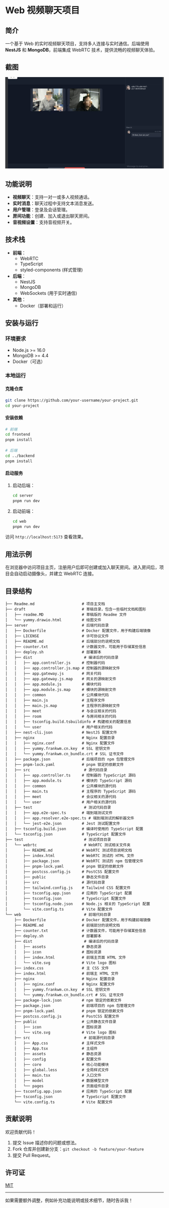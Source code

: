 
# Web 视频聊天项目

## 简介
一个基于 Web 的实时视频聊天项目，支持多人连接与实时通信。后端使用 **NestJS** 和 **MongoDB**，前端集成 WebRTC 技术，提供流畅的视频聊天体验。
## 截图

![alt text](image.png)

## 功能说明
- **视频聊天**：支持一对一或多人视频通话。
- **实时消息**：聊天过程中支持文本消息发送。
- **用户管理**：登录及会话管理。
- **房间功能**：创建、加入或退出聊天房间。
- **音视频设置**：支持音视频开关。

## 技术栈
- **前端**：
  - WebRTC
  - TypeScript
  - styled-components (样式管理)
- **后端**：
  - NestJS
  - MongoDB
  - WebSockets (用于实时通信)
- **其他**：
  - Docker（部署和运行）

## 安装与运行

### 环境要求
- Node.js >= 16.0
- MongoDB >= 4.4
- Docker（可选）

### 本地运行

#### 克隆仓库
```bash
git clone https://github.com/your-username/your-project.git
cd your-project
```

#### 安装依赖
```bash
# 前端
cd frontend
pnpm install

# 后端
cd ../backend
pnpm install
```

#### 启动服务

1. 启动后端：
   ```bash
   cd server
   pnpm run dev
   ```
2. 启动前端：
   ```bash
   cd web
   pnpm run dev
   ```

访问 `http://localhost:5173` 查看效果。


## 用法示例
在浏览器中访问项目主页，注册用户后即可创建或加入聊天房间。进入房间后，项目会自动启动摄像头，并建立 WebRTC 连接。

## 目录结构
```plaintext
├── Readme.md                     # 项目主文档
├── draft                         # 草稿目录，包含一些临时文档和图形
│   ├── readme.MD                 # 草稿版的 Readme 文件
│   └── yummy.drawio.html         # 绘图文件
├── server                        # 后端代码目录
│   ├── Dockerfile                # Docker 配置文件，用于构建后端镜像
│   ├── LICENSE                   # 许可协议文件
│   ├── README.md                 # 后端部分的说明文档
│   ├── counter.txt               # 计数器文件，可能用于存储某些信息
│   ├── deploy.sh                 # 部署脚本
│   ├── dist                       # 编译后的代码目录
│   │   ├── app.controller.js     # 控制器代码
│   │   ├── app.controller.js.map # 控制器的源映射文件
│   │   ├── app.gateway.js        # 网关代码
│   │   ├── app.gateway.js.map    # 网关的源映射文件
│   │   ├── app.module.js         # 模块代码
│   │   ├── app.module.js.map     # 模块的源映射文件
│   │   ├── common                # 公共模块代码
│   │   ├── main.js               # 主程序文件
│   │   ├── main.js.map           # 主程序的源映射文件
│   │   ├── meet                  # 与会议相关的代码
│   │   ├── room                  # 与房间相关的代码
│   │   ├── tsconfig.build.tsbuildinfo # 构建相关的配置信息
│   │   └── user                  # 用户相关的代码
│   ├── nest-cli.json             # NestJS 配置文件
│   ├── nginx                     # Nginx 配置目录
│   │   ├── nginx.conf            # Nginx 配置文件
│   │   ├── yummy.frankwm.cn.key  # SSL 密钥文件
│   │   └── yummy.frankwm.cn_bundle.crt # SSL 证书文件
│   ├── package.json              # 后端项目的 npm 包管理文件
│   ├── pnpm-lock.yaml            # pnpm 锁定的依赖文件
│   ├── src                        # 源代码目录
│   │   ├── app.controller.ts     # 控制器的 TypeScript 源码
│   │   ├── app.module.ts         # 模块的 TypeScript 源码
│   │   ├── common                # 公共模块的源代码
│   │   ├── main.ts               # 主程序的 TypeScript 源码
│   │   ├── meet                  # 会议相关的源代码
│   │   └── user                  # 用户相关的源代码
│   ├── test                       # 测试代码目录
│   │   ├── app.e2e-spec.ts       # 端到端测试文件
│   │   ├── app.resolver.e2e-spec.ts # 端到端测试的解析器文件
│   │   └── jest-e2e.json         # Jest 测试配置文件
│   ├── tsconfig.build.json       # 编译时使用的 TypeScript 配置
│   └── tsconfig.json             # TypeScript 配置文件
├── test                           # 测试项目目录
│   └── webrtc                     # WebRTC 测试相关文件夹
│       ├── README.md             # WebRTC 测试项目说明文档
│       ├── index.html            # WebRTC 测试的 HTML 文件
│       ├── package.json          # WebRTC 测试的 npm 包管理文件
│       ├── pnpm-lock.yaml        # pnpm 锁定的依赖文件
│       ├── postcss.config.js     # PostCSS 配置文件
│       ├── public                # 静态文件目录
│       ├── src                   # 源代码目录
│       ├── tailwind.config.js    # Tailwind CSS 配置文件
│       ├── tsconfig.app.json     # 应用的 TypeScript 配置
│       ├── tsconfig.json         # TypeScript 配置文件
│       ├── tsconfig.node.json    # Node.js 相关的 TypeScript 配置
│       └── vite.config.ts        # Vite 配置文件
└── web                            # 前端代码目录
    ├── Dockerfile                # Docker 配置文件，用于构建前端镜像
    ├── README.md                 # 前端部分的说明文档
    ├── counter.txt               # 计数器文件，可能用于存储某些信息
    ├── deploy.sh                 # 部署脚本
    ├── dist                       # 编译后的代码目录
    │   ├── assets                # 静态资源
    │   ├── icon                  # 图标资源
    │   ├── index.html            # 前端主页面 HTML 文件
    │   └── vite.svg              # Vite logo 图标
    ├── index.css                 # 主 CSS 文件
    ├── index.html                # 前端主 HTML 文件
    ├── nginx                     # Nginx 配置目录
    │   ├── nginx.conf            # Nginx 配置文件
    │   ├── yummy.frankwm.cn.key  # SSL 密钥文件
    │   └── yummy.frankwm.cn_bundle.crt # SSL 证书文件
    ├── package-lock.json         # npm 锁定的依赖文件
    ├── package.json              # 前端项目的 npm 包管理文件
    ├── pnpm-lock.yaml            # pnpm 锁定的依赖文件
    ├── postcss.config.js         # PostCSS 配置文件
    ├── public                    # 公共静态文件目录
    │   ├── icon                  # 图标资源
    │   └── vite.svg              # Vite logo 图标
    ├── src                        # 前端源代码目录
    │   ├── App.css               # 主样式文件
    │   ├── App.tsx               # 主组件
    │   ├── assets                # 静态资源
    │   ├── config                # 配置文件
    │   ├── core                  # 核心功能模块
    │   ├── global.less           # 全局样式文件
    │   ├── main.tsx              # 入口文件
    │   ├── model                 # 数据模型文件
    │   └── pages                 # 页面组件目录
    ├── tsconfig.app.json         # 应用的 TypeScript 配置
    ├── tsconfig.json             # TypeScript 配置文件
    └── vite.config.ts            # Vite 配置文件

```

## 贡献说明
欢迎贡献代码！
1. 提交 Issue 描述你的问题或想法。
2. Fork 仓库并创建新分支：`git checkout -b feature/your-feature`
3. 提交 Pull Request。

## 许可证
[MIT](LICENSE)

---

如果需要额外调整，例如补充功能说明或技术细节，随时告诉我！